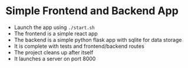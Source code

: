 # Simple Frontend and Backend App

* Launch the app using `./start.sh`
* The frontend is a simple react app
* The backend is a simple python flask app with sqlite for data storage
* It is complete with tests and frontend/backend routes
* The project cleans up after itself
* It launches a server on port 8000
